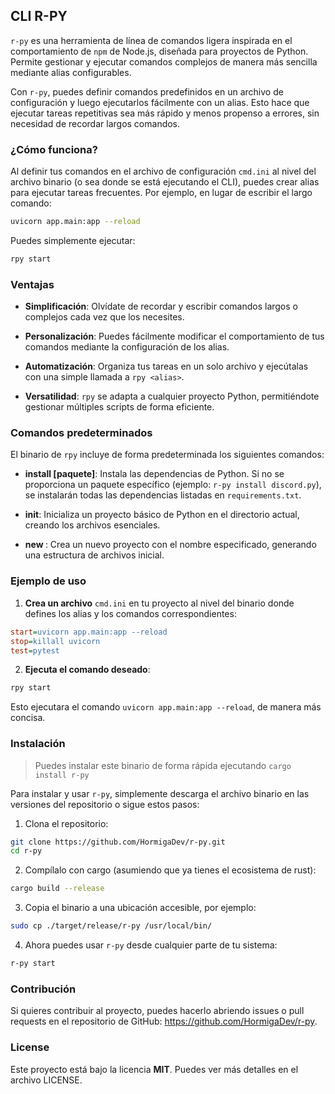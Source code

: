 ## CLI R-PY

`r-py` es una herramienta de línea de comandos ligera inspirada en el comportamiento de `npm` de Node.js, diseñada para proyectos de Python. Permite gestionar y ejecutar comandos complejos de manera más sencilla mediante alias configurables.

Con `r-py`, puedes definir comandos predefinidos en un archivo de configuración y luego ejecutarlos fácilmente con un alias. Esto hace que ejecutar tareas repetitivas sea más rápido y menos propenso a errores, sin necesidad de recordar largos comandos.

### ¿Cómo funciona?

Al definir tus comandos en el archivo de configuración `cmd.ini` al nivel del archivo binario (o sea donde se está ejecutando el CLI), puedes crear alias para ejecutar tareas frecuentes. Por ejemplo, en lugar de escribir el largo comando:

```bash
uvicorn app.main:app --reload
```

Puedes simplemente ejecutar:

```bash
rpy start
```

### Ventajas

-   **Simplificación**: Olvídate de recordar y escribir comandos largos o complejos cada vez que los necesites.

-   **Personalización**: Puedes fácilmente modificar el comportamiento de tus comandos mediante la configuración de los alias.

-   **Automatización**: Organiza tus tareas en un solo archivo y ejecútalas con una simple llamada a `rpy <alias>`.

-   **Versatilidad**: `rpy` se adapta a cualquier proyecto Python, permitiéndote gestionar múltiples scripts de forma eficiente.

### Comandos predeterminados

El binario de `rpy` incluye de forma predeterminada los siguientes comandos:

-   **install [paquete]**: Instala las dependencias de Python. Si no se proporciona un paquete específico (ejemplo: `r-py install discord.py`), se instalarán todas las dependencias listadas en `requirements.txt`.

-   **init**: Inicializa un proyecto básico de Python en el directorio actual, creando los archivos esenciales.

-   **new <nombre>**: Crea un nuevo proyecto con el nombre especificado, generando una estructura de archivos inicial.

### Ejemplo de uso

1. **Crea un archivo** `cmd.ini` en tu proyecto al nivel del binario donde defines los alias y los comandos correspondientes:

```ini
start=uvicorn app.main:app --reload
stop=killall uvicorn
test=pytest
```

2. **Ejecuta el comando deseado**:

```bash
rpy start
```

Esto ejecutara el comando `uvicorn app.main:app --reload`, de manera más concisa.

### Instalación

> Puedes instalar este binario de forma rápida ejecutando `cargo install r-py`

Para instalar y usar `r-py`, simplemente descarga el archivo binario en las versiones del repositorio o sigue estos pasos:

1. Clona el repositorio:

```bash
git clone https://github.com/HormigaDev/r-py.git
cd r-py
```

2. Compílalo con cargo (asumiendo que ya tienes el ecosistema de rust):

```bash
cargo build --release
```

3. Copia el binario a una ubicación accesible, por ejemplo:

```bash
sudo cp ./target/release/r-py /usr/local/bin/
```

4. Ahora puedes usar `r-py` desde cualquier parte de tu sistema:

```bash
r-py start
```

### Contribución

Si quieres contribuir al proyecto, puedes hacerlo abriendo issues o pull requests en el repositorio de GitHub: https://github.com/HormigaDev/r-py.

### License

Este proyecto está bajo la licencia **MIT**. Puedes ver más detalles en el archivo LICENSE.
